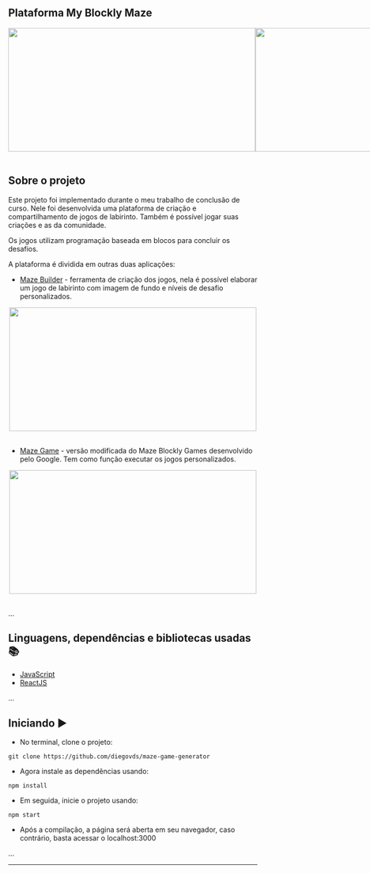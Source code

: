## Plataforma My Blockly Maze
<div align="center">
  <div style="display: flex;">
    <img height="250" width="500" src="https://i.imgur.com/lOHn1bD.png" />
    <img height="250" width="500" src="https://i.imgur.com/obJlITb.png" />
  </div>
</div>
<br/>

## Sobre o projeto
Este projeto foi implementado durante o meu trabalho de conclusão de curso. Nele foi desenvolvida uma plataforma de criação e compartilhamento de jogos de labirinto. Também é possível jogar suas criações e as da comunidade.

Os jogos utilizam programação baseada em blocos para concluir os desafios.

A plataforma é dividida em outras duas aplicações:

* [Maze Builder](https://github.com/diegovds/maze-game-builder) - ferramenta de criação dos jogos, nela é possível elaborar um jogo de labirinto com imagem de fundo e níveis de desafio personalizados.
<div align="center">
<img height="250" width="500" src="https://i.imgur.com/jnzYOhF.png"></img>
</div>
<br/>

* [Maze Game](https://github.com/diegovds/blockly) - versão modificada do Maze Blockly Games desenvolvido pelo Google. Tem como função executar os jogos personalizados.
<div align="center">
<img height="250" width="500" src="https://i.imgur.com/Gx88R0M.png"></img>
</div>
<br/>

...
## Linguagens, dependências e bibliotecas usadas 📚

* [JavaScript](https://developer.mozilla.org/pt-BR/docs/Web/JavaScript)
* [ReactJS](https://pt-br.reactjs.org/docs/create-a-new-react-app.html)

...
## Iniciando ▶️

- No terminal, clone o projeto:

```
git clone https://github.com/diegovds/maze-game-generator
```
- Agora instale as dependências usando:
```
npm install
```
- Em seguida, inicie o projeto usando:
```
npm start
```
- Após a compilação, a página será aberta em seu navegador, caso contrário, basta acessar o localhost:3000

...

---